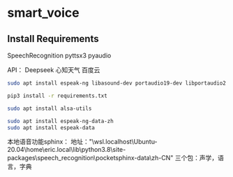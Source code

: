 # smart_voice

## Install Requirements
SpeechRecognition
pyttsx3
pyaudio

API：
Deepseek
心知天气
百度云

```bash
sudo apt install espeak-ng libasound-dev portaudio19-dev libportaudio2 libportaudiocpp0
```

```bash
pip3 install -r requirements.txt
```
```bash
sudo apt install alsa-utils
```

```bash
sudo apt install espeak-ng-data-zh
sudo apt install espeak-data
```
本地语音功能sphinx：
地址："\\wsl.localhost\Ubuntu-20.04\home\eric\.local\lib\python3.8\site-packages\speech_recognition\pocketsphinx-data\zh-CN"
三个包：声学，语言，字典
